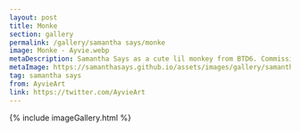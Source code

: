 ```yaml
---
layout: post
title: Monke
section: gallery
permalink: /gallery/samantha says/monke
image: Monke - Ayvie.webp
metaDescription: Samantha Says as a cute lil monkey from BTD6. Commissioned from AyvieArt.
metaImage: https://samanthasays.github.io/assets/images/gallery/samantha says/Monke - Ayvie.webp
tag: samantha says
from: AyvieArt
link: https://twitter.com/AyvieArt
---
```

{% include imageGallery.html %}

